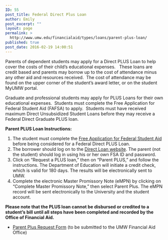 ```yaml
---
ID: 55
post_title: Federal Direct Plus Loan
author: Emily
post_excerpt: ""
layout: page
permalink: >
  http://www.umw.edu/financialaid/types/loans/parent-plus-loan/
published: true
post_date: 2016-02-19 14:00:51
---
```

Parents of dependent students may apply for a Direct PLUS Loan to help cover the costs of their child’s educational expenses.   These loans are credit based and parents may borrow up to the cost of attendance minus any other aid and resources received.  The cost of attendance may be found on the upper corner of the student’s award letter, or on the student MyUMW portal.

Graduate and professional students may apply for PLUS Loans for their own educational expenses.  Students must complete the Free Application for Federal Student Aid (FAFSA) to apply.  Students must have received maximum Direct Unsubsidized Student Loans before they may receive a Federal Direct Graduate PLUS loan.

<strong>Parent PLUS Loan Instructions:</strong>
<ol>
 	<li>The student must complete the <a href="http://www.fafsa.gov">Free Application for Federal Student Aid</a> before being considered for a Federal Direct PLUS Loan.</li>
 	<li>The borrower should log on to the <a href="https://studentloans.gov/myDirectLoan/index.action">Direct Loan website</a>. The parent (not the student) should log in using his or her own FSA ID and password.</li>
 	<li>Click on “Request a PLUS loan,” then on “Parent PLUS,” and follow the instructions. The Department of Education will initiate a credit check, which is valid for 180 days. The results will be electronically sent to UMW.</li>
 	<li>Complete the electronic Master Promissory Note (eMPN) by clicking on “Complete Master Promissory Note,” then select Parent Plus. The eMPN record will be sent electronically to the University and the student account.</li>
</ol>
<strong>Please note that the PLUS loan cannot be disbursed or credited to a student’s bill until all steps have been completed and recorded by the Office of Financial Aid.</strong>
<ul>
 	<li><a href="http://www.umw.edu/financialaid/wp-content/uploads/sites/31/2018/05/Plusrequestform20182019.pdf">Parent Plus Request Form</a> (to be submitted to the UMW Financial Aid Office)</li>
</ul>